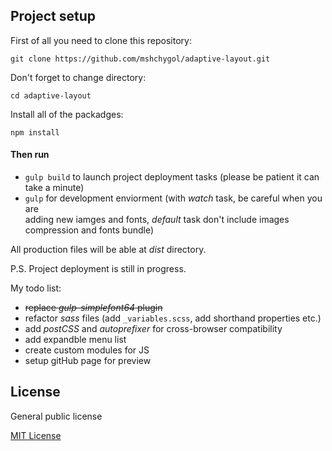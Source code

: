 ## Project setup
  First of all you need to clone this repository:
  
   `git clone https://github.com/mshchygol/adaptive-layout.git`
   
   Don't forget to change directory:
   
   `cd adaptive-layout`
   
   Install all of the packadges:
   
  `npm install`
  
####  Then run 
  <ul>
    <li>
      <code>gulp build</code> to launch project deployment tasks (please be patient it can take a minute)
    </li>
    <li>
       <code>gulp</code> for development enviorment (with <i>watch</i> task, be careful when you are<br>
        adding new iamges and fonts, <i>default</i> task don't include images compression and fonts bundle)
    </li>
  </ul>
  
  All production files will be able at _dist_ directory.
  
  <p>P.S. Project deployment is still in progress.</p>
  </hr>
  My todo list:
    <ul>
      <li>
         <strike>replace <i>gulp-simplefont64</i> plugin</strike>
      </li>
      <li>
         refactor <i>sass</i> files (add <code>_variables.scss</code>, add shorthand properties etc.)
      </li>
      <li>
         add <i>postCSS</i> and <i>autoprefixer</i> for cross-browser compatibility
      </li>
      <li>
         add expandble menu list
      </li>
      <li>
         create custom modules for JS
      </li>
      <li>
        setup gitHub page for preview
      </li>
    </ul>
  
  
  ## License
  
  General public license
  
  [MIT License](https://github.com/mshchygol/adaptive-layout/blob/master/README.md)
 